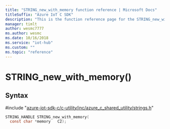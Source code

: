 ```yaml
---                             
title: "STRING_new_with_memory function reference | Microsoft Docs" 
titleSuffix: "Azure IoT C SDK"            
description: "This is the function reference page for the STRING_new_with_memory() function in the Azure IoT C SDK. This SDK is used with Azure IoT Hub and Azure IoT Hub Device Provisioning Service"            
manager: timlt                 
author: wesmc7777              
ms.author: wesmc               
ms.date: 10/16/2018                    
ms.service: "iot-hub"             
ms.custom: ""                
ms.topic: "reference"        
---                            
```


# STRING_new_with_memory()

## Syntax

\#include "[azure-iot-sdk-c/c-utility/inc/azure_c_shared_utility/strings.h](../strings-h.md)"  
```C
STRING_HANDLE STRING_new_with_memory(
  const char *memory   C2);
```

